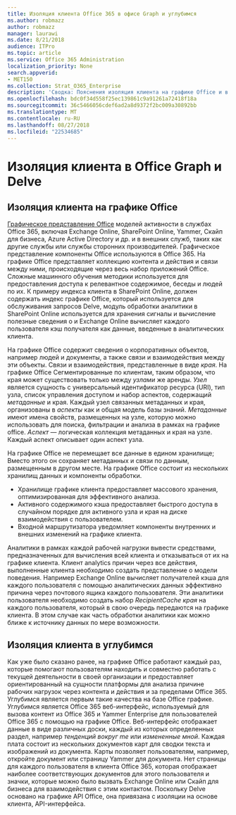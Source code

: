 ```yaml
---
title: Изоляция клиента Office 365 в офисе Graph и углубимся
ms.author: robmazz
author: robmazz
manager: laurawi
ms.date: 8/21/2018
audience: ITPro
ms.topic: article
ms.service: Office 365 Administration
localization_priority: None
search.appverid:
- MET150
ms.collection: Strat_O365_Enterprise
description: 'Сводка: Пояснения изоляция клиента на графике Office и в Delve.'
ms.openlocfilehash: bdc0f34d558f25ec139861c9a91261a72418f18a
ms.sourcegitcommit: 36c5466056cdef6ad2a8d9372f2bc009a30892bb
ms.translationtype: MT
ms.contentlocale: ru-RU
ms.lasthandoff: 08/27/2018
ms.locfileid: "22534685"
---
```

# <a name="tenant-isolation-in-the-office-graph-and-delve"></a>Изоляция клиента в Office Graph и Delve

## <a name="tenant-isolation-in-the-office-graph"></a>Изоляция клиента на графике Office
[Графическое представление Office](https://dev.office.com/officegraph) моделей активности в службах Office 365, включая Exchange Online, SharePoint Online, Yammer, Скайп для бизнеса, Azure Active Directory и др. и в внешних служб, таких как другие службы или службы сторонних производителей. Графическое представление компоненты Office используются в Office 365. На графике Office представляет коллекцию контента и действия и связи между ними, происходящие через весь набор приложений Office. Сложные машинного обучения методики используется для предоставления доступа к релевантное содержимое, беседы и людей по их. К примеру индекса клиента в SharePoint Online, должен содержать индекс графике Office, который используется для обслуживания запросов Delve, модуль обработки аналитики в SharePoint Online используется для хранения сигналы и вычисление полезные сведения о и Exchange Online вычисляет каждого пользователя кэш получателя как данные, введенные в аналитических клиента.

На графике Office содержит сведения о корпоративных объектов, например людей и документы, а также связи и взаимодействия между эти объекты. Связи и взаимодействия, представленные в виде *края*. На графике Office Сегментированные по клиентам, таким образом, что края может существовать только между *узлами* же аренды. *Узел* является сущность с универсальный идентификатор ресурса (URI), тип узла, список управления доступом и набор аспектов, содержащий *метаданные* и края. Каждый узел связанных метаданных и края, организованы в *аспекты* как и общая модель базы знаний. *Метаданные* имеют имена свойств, размещенных на узле, которую можно использовать для поиска, фильтрации и анализа в рамках на графике office. *Аспект* — логическая коллекция метаданных и края на узле. Каждый аспект описывает один аспект узла. 

На графике Office не перемещает все данные в едином хранилище; Вместо этого он сохраняет метаданных и связи по данным, размещенным в другом месте. На графике Office состоит из нескольких хранилищ данных и компоненты обработки.
- Хранилище графике клиента предоставляет массового хранения, оптимизированная для эффективного анализа.
- Активного содержимого кэша предоставляет быстрого доступа в случайном порядке для активного узла и края на диске взаимодействия с пользователем.
- Входной маршрутизатора уведомляет компоненты внутренних и внешних изменений на графике клиента.

Аналитики в рамках каждой рабочей нагрузки вывести средствами, предназначенных для вычисления всей клиента и отказываться от их на графике клиента. Клиент analytics причин через все действия, выполненные клиента необходимо создать представление о модели поведения. Например Exchange Online вычисляет получателей кэша для каждого пользователя с помощью аналитических данных эффективно причина через почтового ящика каждого пользователя. Эти аналитики пользователя необходимо создать набор *RecipientCache края* на каждого пользователя, который в свою очередь передаются на графике клиента. В этом случае как часть обработки аналитики как можно ближе к источнику данных по мере возможности.

## <a name="tenant-isolation-in-delve"></a>Изоляция клиента в углубимся
Как уже было сказано ранее, на графике Office работают каждый раз, которые помогают пользователям находить и совместно работать с текущей деятельности в своей организации и предоставляет ориентированный на сущности платформы для анализа причине рабочих нагрузок через контента и действия и за пределами Office 365. Углубимся является первым такие качества на базе Office графике. Углубимся является Office 365 веб-интерфейс, используемый для вызова контент из Office 365 и Yammer Enterprise для пользователей Office 365 с помощью на графике Office. Веб-интерфейс отображает данные в виде различных доски, каждый из которых определенных раздел, например *тенденций вокруг me* или *измененные мной*. Каждая плата состоит из нескольких документов карт для сводки текста и изображений из документа. Карты позволяет пользователям, например, откройте документ или страницу Yammer для документа. Нет страницы для каждого пользователя в клиента Office 365, которая отображает наиболее соответствующих документов для этого пользователя и значки, которые можно было вызвать Exchange Online или Скайп для бизнеса для взаимодействия с этим контактом. Поскольку Delve основано на графике API Office, она привязана с изоляции на основе клиента, API-интерфейса.